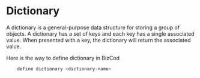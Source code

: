 # Dictionary

A dictionary is a general-purpose data structure for storing a group of objects. A dictionary has a set of keys and each key has a single associated value. When presented with a key, the dictionary will return the associated value.

Here is the way to define dictionary in BizCod 

```js
    define dictionary <dictionary-name>
```
